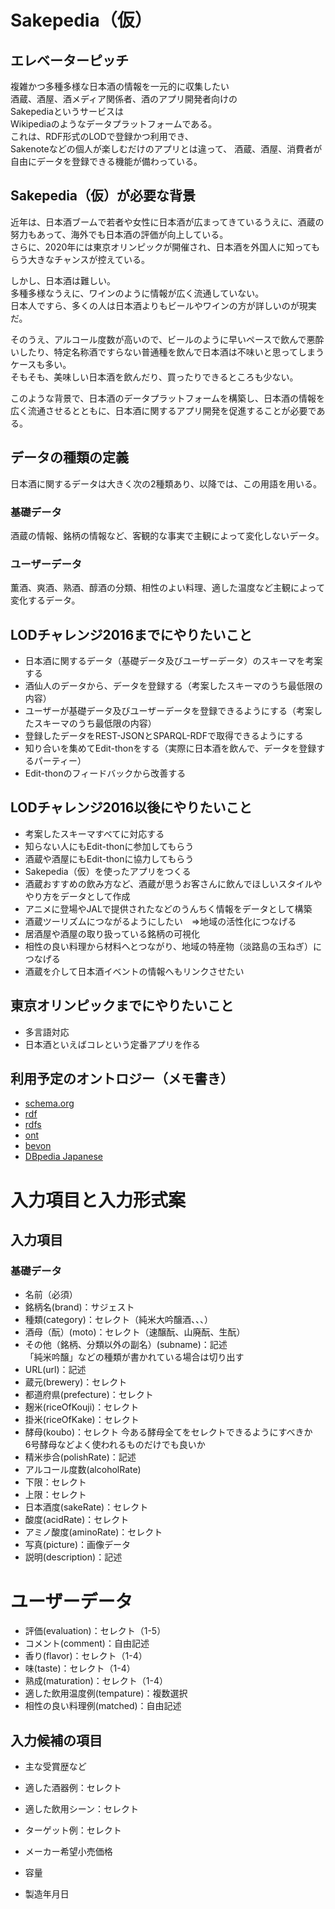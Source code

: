 # Sakepedia（仮）

## エレベーターピッチ

複雑かつ多種多様な日本酒の情報を一元的に収集したい  
酒蔵、酒屋、酒メディア関係者、酒のアプリ開発者向けの  
Sakepediaというサービスは  
Wikipediaのようなデータプラットフォームである。  
これは、RDF形式のLODで登録かつ利用でき、  
Sakenoteなどの個人が楽しむだけのアプリとは違って、
酒蔵、酒屋、消費者が自由にデータを登録できる機能が備わっている。

## Sakepedia（仮）が必要な背景

近年は、日本酒ブームで若者や女性に日本酒が広まってきているうえに、酒蔵の努力もあって、海外でも日本酒の評価が向上している。  
さらに、2020年には東京オリンピックが開催され、日本酒を外国人に知ってもらう大きなチャンスが控えている。

しかし、日本酒は難しい。  
多種多様なうえに、ワインのように情報が広く流通していない。  
日本人ですら、多くの人は日本酒よりもビールやワインの方が詳しいのが現実だ。  

そのうえ、アルコール度数が高いので、ビールのように早いペースで飲んで悪酔いしたり、特定名称酒ですらない普通種を飲んで日本酒は不味いと思ってしまうケースも多い。  
そもそも、美味しい日本酒を飲んだり、買ったりできるところも少ない。  

このような背景で、日本酒のデータプラットフォームを構築し、日本酒の情報を広く流通させるとともに、日本酒に関するアプリ開発を促進することが必要である。

## データの種類の定義

日本酒に関するデータは大きく次の2種類あり、以降では、この用語を用いる。

### 基礎データ

酒蔵の情報、銘柄の情報など、客観的な事実で主観によって変化しないデータ。

### ユーザーデータ

薫酒、爽酒、熟酒、醇酒の分類、相性のよい料理、適した温度など主観によって変化するデータ。

## LODチャレンジ2016までにやりたいこと

* 日本酒に関するデータ（基礎データ及びユーザーデータ）のスキーマを考案する
* 酒仙人のデータから、データを登録する（考案したスキーマのうち最低限の内容）
* ユーザーが基礎データ及びユーザーデータを登録できるようにする（考案したスキーマのうち最低限の内容）
* 登録したデータをREST-JSONとSPARQL-RDFで取得できるようにする
* 知り合いを集めてEdit-thonをする（実際に日本酒を飲んで、データを登録するパーティー）
* Edit-thonのフィードバックから改善する

## LODチャレンジ2016以後にやりたいこと

* 考案したスキーマすべてに対応する
* 知らない人にもEdit-thonに参加してもらう
* 酒蔵や酒屋にもEdit-thonに協力してもらう
* Sakepedia（仮）を使ったアプリをつくる
* 酒蔵おすすめの飲み方など、酒蔵が思うお客さんに飲んでほしいスタイルややり方をデータとして作成
* アニメに登場やJALで提供されたなどのうんちく情報をデータとして構築
* 酒蔵ツーリズムにつながるようにしたい　⇒地域の活性化につなげる
* 居酒屋や酒屋の取り扱っている銘柄の可視化
* 相性の良い料理から材料へとつながり、地域の特産物（淡路島の玉ねぎ）につなげる
* 酒蔵を介して日本酒イベントの情報へもリンクさせたい

## 東京オリンピックまでにやりたいこと

* 多言語対応
* 日本酒といえばコレという定番アプリを作る

## 利用予定のオントロジー（メモ書き）
+ [schema.org](http://schema.org/)
+ [rdf](http://www.w3.org/1999/02/22-rdf-syntax-ns#)
+ [rdfs](http://www.w3.org/2000/01/rdf-schema#)
+ [ont](http://www.daml.org/2001/03/daml-ont#)
+ [bevon](http://rdfs.co/bevon/)
+ [DBpedia Japanese](http://ja.dbpedia.org/)

# 入力項目と入力形式案
## 入力項目
### 基礎データ
- 名前（必須）
 - 銘柄名(brand)：サジェスト
 - 種類(category)：セレクト（純米大吟醸酒、、、）
 - 酒母（酛）(moto)：セレクト（速醸酛、山廃酛、生酛）
 - その他（銘柄、分類以外の副名）(subname)：記述  
 「純米吟醸」などの種類が書かれている場合は切り出す  
- URL(url)：記述
- 蔵元(brewery)：セレクト
- 都道府県(prefecture)：セレクト
- 麹米(riceOfKouji)：セレクト 
- 掛米(riceOfKake)：セレクト
- 酵母(koubo)：セレクト
  今ある酵母全てをセレクトできるようにすべきか  
  6号酵母などよく使われるものだけでも良いか  
- 精米歩合(polishRate)：記述
- アルコール度数(alcoholRate)
 - 下限：セレクト
 - 上限：セレクト 
- 日本酒度(sakeRate)：セレクト
- 酸度(acidRate)：セレクト
- アミノ酸度(aminoRate)：セレクト
- 写真(picture)：画像データ
- 説明(description)：記述

# ユーザーデータ
- 評価(evaluation)：セレクト（1-5）
- コメント(comment)：自由記述
- 香り(flavor)：セレクト（1-4）
- 味(taste)：セレクト（1-4）
- 熟成(maturation)：セレクト（1-4）
- 適した飲用温度例(tempature)：複数選択
- 相性の良い料理例(matched)：自由記述

## 入力候補の項目
- 主な受賞歴など

- 適した酒器例：セレクト
- 適した飲用シーン：セレクト
- ターゲット例：セレクト
- メーカー希望小売価格
- 容量
- 製造年月日　　
